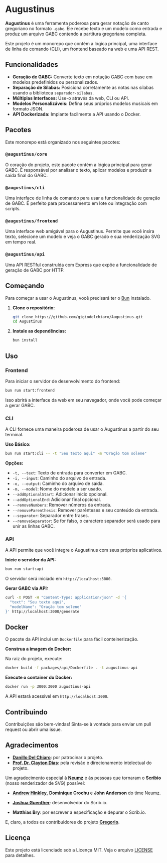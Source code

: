 # Augustinus

**Augustinus** é uma ferramenta poderosa para gerar notação de canto gregoriano no formato `.gabc`. Ele recebe texto e um modelo como entrada e produz um arquivo GABC contendo a partitura gregoriana completa.

Este projeto é um monorepo que contém a lógica principal, uma interface de linha de comando (CLI), um frontend baseado na web e uma API REST.

## Funcionalidades

*   **Geração de GABC:** Converte texto em notação GABC com base em modelos predefinidos ou personalizados.
*   **Separação de Sílabas:** Posiciona corretamente as notas nas sílabas usando a biblioteca `separador-silabas`.
*   **Múltiplas Interfaces:** Use-o através da web, CLI ou API.
*   **Modelos Personalizáveis:** Defina seus próprios modelos musicais em formato JSON.
*   **API Dockerizada:** Implante facilmente a API usando o Docker.

## Pacotes

Este monorepo está organizado nos seguintes pacotes:

### `@augustinus/core`

O coração do projeto, este pacote contém a lógica principal para gerar GABC. É responsável por analisar o texto, aplicar modelos e produzir a saída final do GABC.

### `@augustinus/cli`

Uma interface de linha de comando para usar a funcionalidade de geração de GABC. É perfeito para processamento em lote ou integração com scripts.

### `@augustinus/frontend`

Uma interface web amigável para o Augustinus. Permite que você insira texto, selecione um modelo e veja o GABC gerado e sua renderização SVG em tempo real.

### `@augustinus/api`

Uma API RESTful construída com Express que expõe a funcionalidade de geração de GABC por HTTP.

## Começando

Para começar a usar o Augustinus, você precisará ter o [Bun](https://bun.sh/) instalado.

1.  **Clone o repositório:**

    ```bash
    git clone https://github.com/gigiodelchiaro/Augustinus.git
    cd Augustinus
    ```

2.  **Instale as dependências:**

    ```bash
    bun install
    ```

## Uso

### Frontend

Para iniciar o servidor de desenvolvimento do frontend:

```bash
bun run start:frontend
```

Isso abrirá a interface da web em seu navegador, onde você pode começar a gerar GABC.

### CLI

A CLI fornece uma maneira poderosa de usar o Augustinus a partir do seu terminal.

**Uso Básico:**

```bash
bun run start:cli -- -t "Seu texto aqui" -m "Oração tom solene"
```

**Opções:**

*   `-t, --text`: Texto de entrada para converter em GABC.
*   `-i, --input`: Caminho do arquivo de entrada.
*   `-o, --output`: Caminho do arquivo de saída.
*   `-m, --model`: Nome do modelo a ser usado.
*   `--addOptionalStart`: Adicionar início opcional.
*   `--addOptionalEnd`: Adicionar final opcional.
*   `--removeNumbers`: Remover números da entrada.
*   `--removeParenthesis`: Remover parênteses e seu conteúdo da entrada.
*   `--separator`: Separador entre frases.
*   `--removeSeparator`: Se for falso, o caractere separador será usado para unir as linhas GABC.

### API

A API permite que você integre o Augustinus com seus próprios aplicativos.

**Inicie o servidor da API:**

```bash
bun run start:api
```

O servidor será iniciado em `http://localhost:3000`.

**Gerar GABC via API:**

```bash
curl -X POST -H "Content-Type: application/json" -d '{
  "text": "Seu texto aqui",
  "modelName": "Oração tom solene"
}' http://localhost:3000/generate
```

## Docker

O pacote da API inclui um `Dockerfile` para fácil conteinerização.

**Construa a imagem do Docker:**

Na raiz do projeto, execute:

```bash
docker build -f packages/api/Dockerfile . -t augustinus-api
```

**Execute o container do Docker:**

```bash
docker run -p 3000:3000 augustinus-api
```

A API estará acessível em `http://localhost:3000`.

## Contribuindo

Contribuições são bem-vindas! Sinta-se à vontade para enviar um pull request ou abrir uma issue.

## Agradecimentos

*   **[Danillo Del Chiaro](https://www.instagram.com/danillodelchiaro)**: por patrocinar o projeto.
*   **[Prof. Dr. Clayton Dias](https://claytondias.com)**: pela revisão e direcionamento intelectual do projeto.

Um agradecimento especial à **[Neumz](https://neumz.com/)** e às pessoas que tornaram o **Scribio** (nosso renderizador de SVG) possível:

*   **[Andrew Hinkley](https://github.com/ahinkley)**, **Dominique Crochu** e **John Anderson** do time Neumz.

*   **[Joshua Guenther](https://github.com/joshuaguenther)**: desenvolvedor do Scrib.io.
*   **Matthias Bry**: por escrever a especificação e depurar o Scrib.io.

E, claro, a todos os contribuidores do projeto **[Gregorio](https://github.com/gregorio-project/gregorio)**.

## Licença

Este projeto está licenciado sob a Licença MIT. Veja o arquivo [LICENSE](LICENSE) para detalhes.
